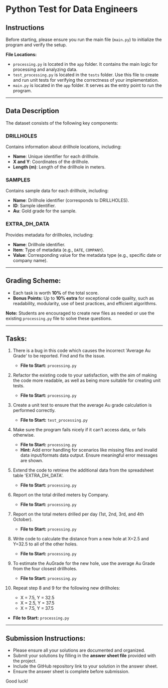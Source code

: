 # Python Test for Data Engineers

## Instructions

Before starting, please ensure you run the main file (`main.py`) to initialize the program and verify the setup.

**File Locations:**
- `processing.py` is located in the `app` folder. It contains the main logic for processing and analyzing data.
- `test_processing.py` is located in the `tests` folder. Use this file to create and run unit tests for verifying the correctness of your implementation.
- `main.py` is located in the `app` folder. It serves as the entry point to run the program.

---

## Data Description

The dataset consists of the following key components:

### DRILLHOLES
Contains information about drillhole locations, including:

- **Name**: Unique identifier for each drillhole.
- **X and Y**: Coordinates of the drillhole.
- **Length (m)**: Length of the drillhole in meters.

### SAMPLES
Contains sample data for each drillhole, including:

- **Name**: Drillhole identifier (corresponds to DRILLHOLES).
- **ID**: Sample identifier.
- **Au**: Gold grade for the sample.

### EXTRA_DH_DATA
Provides metadata for drillholes, including:

- **Name**: Drillhole identifier.
- **Item**: Type of metadata (e.g., `DATE`, `COMPANY`).
- **Value**: Corresponding value for the metadata type (e.g., specific date or company name).

---

## Grading Scheme:
- Each task is worth **10%** of the total score.
- **Bonus Points:** Up to **10% extra** for exceptional code quality, such as readability, modularity, use of best practices, and efficient algorithms.

**Note:** Students are encouraged to create new files as needed or use the existing `processing.py` file to solve these questions.

---

## Tasks:

1) There is a bug in this code which causes the incorrect 'Average Au Grade' to be reported. Find and fix the issue.  
   - **File to Start:** `processing.py`

2) Refactor the existing code to your satisfaction, with the aim of making the code more readable, as well as being more suitable for creating unit tests.  
   - **File to Start:** `processing.py`
 
3) Create a unit test to ensure that the average Au grade calculation is performed correctly.  
   - **File to Start:** `test_processing.py`

4) Make sure the program fails nicely if it can't access data, or fails otherwise.  
   - **File to Start:** `processing.py`  
   - **Hint:** Add error handling for scenarios like missing files and invalid data input/formats data output. Ensure meaningful error messages are shown.

5) Extend the code to retrieve the additional data from the spreadsheet table 'EXTRA_DH_DATA'.  
   - **File to Start:** `processing.py`

6) Report on the total drilled meters by Company.  
   - **File to Start:** `processing.py`

7) Report on the total meters drilled per day (1st, 2nd, 3rd, and 4th October).  
   - **File to Start:** `processing.py`

8) Write code to calculate the distance from a new hole at X=2.5 and Y=32.5 to all of the other holes.  
   - **File to Start:** `processing.py`

9) To estimate the AuGrade for the new hole, use the average Au Grade from the four closest drillholes.  
   - **File to Start:** `processing.py`

10) Repeat step 8 and 9 for the following new drillholes:       
    - X = 7.5, Y = 32.5  
    - X = 2.5, Y = 37.5  
    - X = 7.5, Y = 37.5  
   - **File to Start:** `processing.py`

---

## Submission Instructions:

- Please ensure all your solutions are documented and organized.
- Submit your solutions by filling in the **answer sheet file** provided with the project.
- Include the GitHub repository link to your solution in the answer sheet.
- Ensure the answer sheet is complete before submission.

Good luck!

